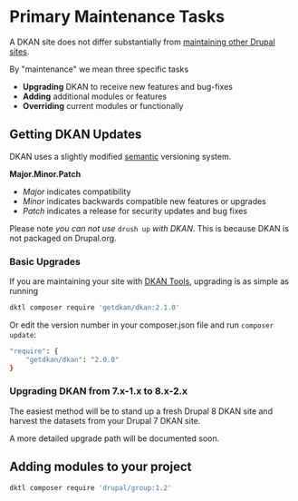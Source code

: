 # Primary Maintenance Tasks

A DKAN site does not differ substantially from [maintaining other Drupal
sites](https://www.drupal.org/docs/8/configuration-management).

By "maintenance" we mean three specific tasks

-  **Upgrading** DKAN to receive new features and bug-fixes
-  **Adding** additional modules or features
-  **Overriding** current modules or functionally

## Getting DKAN Updates

DKAN uses a slightly modified [semantic](https://www.drupal.org/docs/8/understanding-drupal-version-numbers) versioning system.

**Major.Minor.Patch**

- *Major* indicates compatibility
- *Minor* indicates backwards compatible new features or upgrades
- *Patch* indicates a release for security updates and bug fixes

Please note *you can not use* ``drush up`` *with DKAN*. This is because
DKAN is not packaged on Drupal.org.

### Basic Upgrades

If you are maintaining your site with [DKAN Tools](https://github.com/getdkan/dkan-tools), upgrading is as simple as running


```bash
dktl composer require 'getdkan/dkan:2.1.0'
````


Or edit the version number in your composer.json file and run `composer update`:


```bash
"require": {
    "getdkan/dkan": "2.0.0"
}
```


### Upgrading DKAN from 7.x-1.x to 8.x-2.x

The easiest method will be to stand up a fresh Drupal 8 DKAN site and harvest the datasets from your Drupal 7 DKAN site.

A more detailed upgrade path will be documented soon.



## Adding modules to your project


```bash
dktl composer require 'drupal/group:1.2'
```
